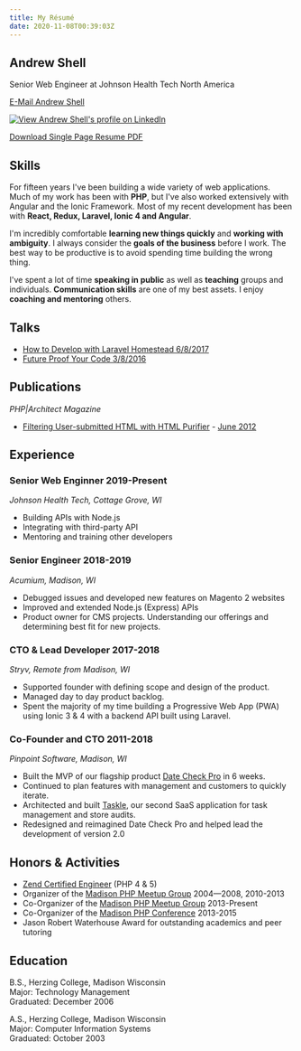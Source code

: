 ```yaml
---
title: My Résumé
date: 2020-11-08T00:39:03Z
---
```


## Andrew Shell

Senior Web Engineer at Johnson Health Tech North America

[E-Mail Andrew Shell](/contact/)

[![View Andrew Shell's profile on LinkedIn](https://www.linkedin.com/img/webpromo/btn_viewmy_160x25.gif)](https://www.linkedin.com/in/andrewshell)

[Download Single Page Resume PDF](/uploads/2019/02/resume.pdf)

## Skills

For fifteen years I've been building a wide variety of web applications. Much of my work has been with **PHP**, but I've also worked extensively with Angular and the Ionic Framework. Most of my recent development has been with **React, Redux, Laravel, Ionic 4 and Angular**.

I'm incredibly comfortable **learning new things quickly** and **working with ambiguity**. I always consider the **goals of the business** before I work. The best way to be productive is to avoid spending time building the wrong thing.

I've spent a lot of time **speaking in public** as well as **teaching** groups and individuals. **Communication skills** are one of my best assets. I enjoy **coaching and mentoring** others.

## Talks

  * [How to Develop with Laravel Homestead 6/8/2017](https://youtu.be/OprG0mI0srM)
  * [Future Proof Your Code 3/8/2016](https://youtu.be/yEc48QfkFcY)

## Publications

_PHP|Architect Magazine_

  * [Filtering User-submitted HTML with HTML Purifier](/htmlpurifier-article/) - [June 2012](http://www.phparch.com/magazine/2012-2/june/)

## Experience

### Senior Web Enginner 2019-Present
_Johnson Health Tech, Cottage Grove, WI_

  * Building APIs with Node.js
  * Integrating with third-party API
  * Mentoring and training other developers

### Senior Engineer 2018-2019
_Acumium, Madison, WI_

  * Debugged issues and developed new features on Magento 2 websites
  * Improved and extended Node.js (Express) APIs
  * Product owner for CMS projects. Understanding our offerings and determining best fit for new projects.

### CTO & Lead Developer 2017-2018
_Stryv, Remote from Madison, WI_

  * Supported founder with defining scope and design of the product.
  * Managed day to day product backlog.
  * Spent the majority of my time building a Progressive Web App (PWA) using Ionic 3 & 4 with a backend API built using Laravel.

### Co-Founder and CTO 2011-2018
_Pinpoint Software, Madison, WI_

  * Built the MVP of our flagship product [Date Check Pro](http://datecheckpro.com/) in 6 weeks.
  * Continued to plan features with management and customers to quickly iterate.
  * Architected and built [Taskle](http://www.taskle.com/), our second SaaS application for task management and store audits.
  * Redesigned and reimagined Date Check Pro and helped lead the development of version 2.0

## Honors & Activities

  * [Zend Certified Engineer](http://www.zend.com/en/yellow-pages/ZEND901198) (PHP 4 & 5)
  * Organizer of the [Madison PHP Meetup Group](https://www.meetup.com/madisonphp/) 2004—2008, 2010-2013
  * Co-Organizer of the [Madison PHP Meetup Group](https://www.meetup.com/madisonphp/) 2013-Present
  * Co-Organizer of the [Madison PHP Conference](https://www.madisonphpconference.com/) 2013-2015
  * Jason Robert Waterhouse Award for outstanding academics and peer tutoring

## Education

B.S., Herzing College, Madison Wisconsin<br />
Major: Technology Management<br />
Graduated: December 2006

A.S., Herzing College, Madison Wisconsin<br />
Major: Computer Information Systems<br />
Graduated: October 2003
